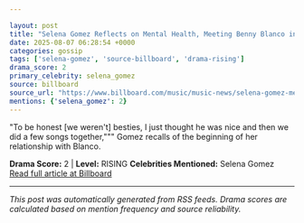 ```yaml
---

layout: post
title: "Selena Gomez Reflects on Mental Health, Meeting Benny Blanco in ‘Therapuss’ Interview"""
date: 2025-08-07 06:28:54 +0000
categories: gossip
tags: ['selena-gomez', 'source-billboard', 'drama-rising']
drama_score: 2
primary_celebrity: selena_gomez
source: billboard
source_url: "https://www.billboard.com/music/music-news/selena-gomez-mental-health-benny-blanco-therapuss-1236038414/"""
mentions: {'selena_gomez': 2}
---
```


"To be honest [we weren't] besties, I just thought he was nice and then we did a few songs together,""" Gomez recalls of the beginning of her relationship with Blanco.

**Drama Score:** 2 | **Level:** RISING **Celebrities Mentioned:** Selena Gomez [Read full article at Billboard](https://www.billboard.com/music/music-news/selena-gomez-mental-health-benny-blanco-therapuss-1236038414/)

---

*This post was automatically generated from RSS feeds. Drama scores are calculated based on mention frequency and source reliability.*